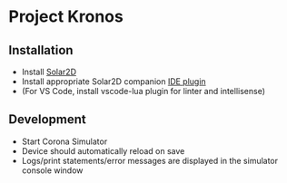 # Project Kronos

## Installation
- Install [Solar2D](https://solar2d.com/)
- Install appropriate Solar2D companion [IDE plugin](https://docs.coronalabs.com/guide/programming/01/index.html)
- (For VS Code, install vscode-lua plugin for linter and intellisense)

## Development
- Start Corona Simulator
- Device should automatically reload on save
- Logs/print statements/error messages are displayed in the simulator console window